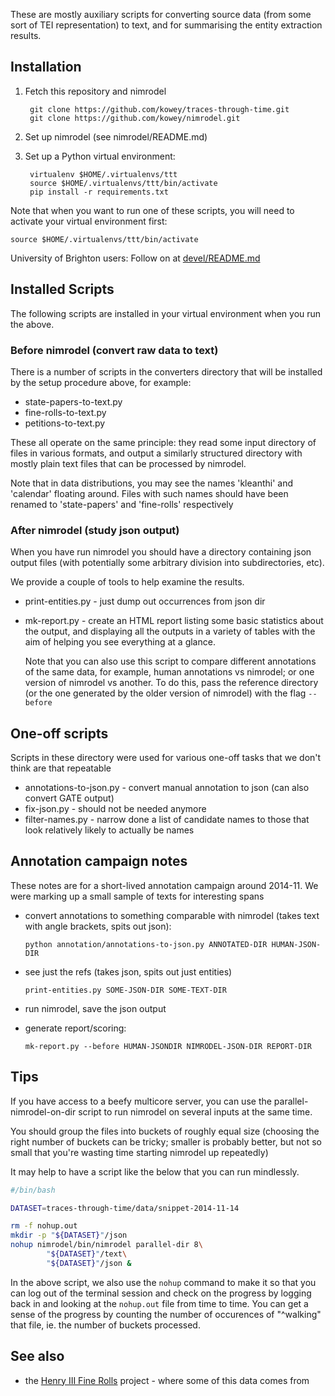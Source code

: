 These are mostly auxiliary scripts for converting source data (from some
sort of TEI representation) to text, and for summarising the entity
extraction results.

## Installation

1. Fetch this repository and nimrodel

        git clone https://github.com/kowey/traces-through-time.git
        git clone https://github.com/kowey/nimrodel.git

2. Set up nimrodel (see nimrodel/README.md)

3. Set up a Python virtual environment:

        virtualenv $HOME/.virtualenvs/ttt
        source $HOME/.virtualenvs/ttt/bin/activate
        pip install -r requirements.txt

Note that when you want to run one of these scripts, you will need
to activate your virtual environment first:

    source $HOME/.virtualenvs/ttt/bin/activate

University of Brighton users: Follow on at
[devel/README.md](devel/README.md)

## Installed Scripts

The following scripts are installed in your virtual environment
when you run the above.

### Before nimrodel (convert raw data to text)

There is a number of scripts in the converters directory that
will be installed by the setup procedure above, for example:

* state-papers-to-text.py
* fine-rolls-to-text.py
* petitions-to-text.py

These all operate on the same principle: they read some input
directory of files in various formats, and output a similarly
structured directory with mostly plain text files that can be
processed by nimrodel.

Note that in data distributions, you may see the names 'kleanthi' and
'calendar' floating around.  Files with such names should have been
renamed to 'state-papers' and 'fine-rolls' respectively

### After nimrodel (study json output)

When you have run nimrodel you should have a directory containing json
output files (with potentially some arbitrary division into
subdirectories, etc).

We provide a couple of tools to help examine the results.

* print-entities.py - just dump out occurrences from json dir

* mk-report.py - create an HTML report listing some basic statistics
  about the output, and displaying all the outputs in a variety of
  tables with the aim of helping you see everything at a glance.

  Note that you can also use this script to compare different
  annotations of the same data, for example, human annotations
  vs nimrodel; or one version of nimrodel vs another. To do this,
  pass the reference directory (or the one generated by the older
  version of nimrodel) with the flag `--before`

## One-off scripts

Scripts in these directory were used for various one-off tasks
that we don't think are that repeatable

* annotations-to-json.py - convert manual annotation to json
  (can also convert GATE output)
* fix-json.py - should not be needed anymore
* filter-names.py - narrow done a list of candidate names to those
  that look relatively likely to actually be names


## Annotation campaign notes

These notes are for a short-lived annotation campaign around 2014-11.
We were marking up a small sample of texts for interesting spans

* convert annotations to something comparable with nimrodel (takes text
  with angle brackets, spits out json):

  ```
  python annotation/annotations-to-json.py ANNOTATED-DIR HUMAN-JSON-DIR
  ```

* see just the refs (takes json, spits out just entities)

  ```
  print-entities.py SOME-JSON-DIR SOME-TEXT-DIR
  ```

* run nimrodel, save the json output
* generate report/scoring:

  ```
  mk-report.py --before HUMAN-JSONDIR NIMRODEL-JSON-DIR REPORT-DIR
  ```

## Tips

If you have access to a beefy multicore server, you can use the
parallel-nimrodel-on-dir script to run nimrodel on several inputs
at the same time.

You should group the files into buckets of roughly equal size (choosing
the right number of buckets can be tricky; smaller is probably better,
but not so small that you're wasting time starting nimrodel up
repeatedly)

It may help to have a script like the below that you can run mindlessly.

```bash
#/bin/bash

DATASET=traces-through-time/data/snippet-2014-11-14

rm -f nohup.out
mkdir -p "${DATASET}"/json
nohup nimrodel/bin/nimrodel parallel-dir 8\
        "${DATASET}"/text\
        "${DATASET}"/json &
```

In the above script, we also use the `nohup` command to make it so that
you can log out of the terminal session and check on the progress by
logging back in and looking at the `nohup.out` file from time to time.
You can get a sense of the progress by counting the number of occurences
of "^walking" that file, ie. the number of buckets processed.

## See also

* the [Henry III Fine Rolls][finerolls] project - where some of this
  data comes from

[finerolls]: http://www.finerollshenry3.org.uk/home.html
[datr]: http://www.datr.org.uk
